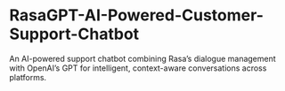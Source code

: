 # RasaGPT-AI-Powered-Customer-Support-Chatbot
An AI-powered support chatbot combining Rasa’s dialogue management with OpenAI’s GPT for intelligent, context-aware conversations across platforms.
